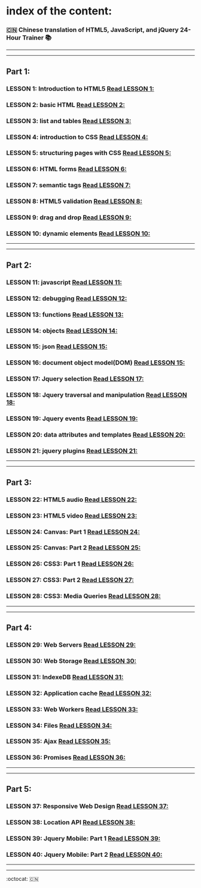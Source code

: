 # index of the content:

### :cn: Chinese translation of  HTML5, JavaScript, and jQuery 24-Hour Trainer :books:

***
***

## Part 1:

### LESSON 1: Introduction to HTML5 [Read LESSON 1:](https://github.com/xgqfrms/Chinese-translation-of-ebooks/blob/gh-pages/Parts/Part-1/LESSON%2001.md)

### LESSON 2: basic HTML [Read LESSON 2:](https://github.com/xgqfrms/Chinese-translation-of-ebooks/blob/gh-pages/Parts/Part-1/LESSON%2002.md)

### LESSON 3: list and tables [Read LESSON 3:](https://github.com/xgqfrms/Chinese-translation-of-ebooks/blob/gh-pages/Parts/Part-1/LESSON%2003.md)

### LESSON 4: introduction to CSS [Read LESSON 4:](https://github.com/xgqfrms/Chinese-translation-of-ebooks/blob/gh-pages/Parts/Part-1/LESSON%2004.md)

### LESSON 5: structuring pages with CSS [Read LESSON 5:](https://github.com/xgqfrms/Chinese-translation-of-ebooks/blob/gh-pages/Parts/Part-1/LESSON%2005.md)

### LESSON 6: HTML forms [Read LESSON 6:](https://github.com/xgqfrms/Chinese-translation-of-ebooks/blob/gh-pages/Parts/Part-1/LESSON%2006.md)

### LESSON 7: semantic tags [Read LESSON 7:](https://github.com/xgqfrms/Chinese-translation-of-ebooks/blob/gh-pages/Parts/Part-1/LESSON%2007.md)

### LESSON 8: HTML5 validation [Read LESSON 8:](https://github.com/xgqfrms/Chinese-translation-of-ebooks/blob/gh-pages/Parts/Part-1/LESSON%2008.md)

### LESSON 9: drag and drop [Read LESSON 9:](https://github.com/xgqfrms/Chinese-translation-of-ebooks/blob/gh-pages/Parts/Part-1/LESSON%2009.md)

### LESSON 10: dynamic elements [Read LESSON 10:](https://github.com/xgqfrms/Chinese-translation-of-ebooks/blob/gh-pages/Parts/Part-1/LESSON%2010.md)


***
***

## Part 2:

### LESSON 11: javascript [Read LESSON 11:](https://github.com/xgqfrms/Chinese-translation-of-ebooks/blob/gh-pages/Parts/Part-2/LESSON%2011.md)

### LESSON 12: debugging [Read LESSON 12:](https://github.com/xgqfrms/Chinese-translation-of-ebooks/blob/gh-pages/Parts/Part-2/LESSON%2012.md)

### LESSON 13: functions [Read LESSON 13:](https://github.com/xgqfrms/Chinese-translation-of-ebooks/blob/gh-pages/Parts/Part-2/LESSON%2013.md)

### LESSON 14: objects [Read LESSON 14:](https://github.com/xgqfrms/Chinese-translation-of-ebooks/blob/gh-pages/Parts/Part-2/LESSON%2014.md)

### LESSON 15: json [Read LESSON 15:](https://github.com/xgqfrms/Chinese-translation-of-ebooks/blob/gh-pages/Parts/Part-2/LESSON%2015.md)

### LESSON 16: document object model(DOM) [Read LESSON 15:](https://github.com/xgqfrms/Chinese-translation-of-ebooks/blob/gh-pages/Parts/Part-2/LESSON%2016.md)

### LESSON 17: Jquery selection [Read LESSON 17:](https://github.com/xgqfrms/Chinese-translation-of-ebooks/blob/gh-pages/Parts/Part-2/LESSON%2017.md)

### LESSON 18: Jquery traversal and manipulation [Read LESSON 18:](https://github.com/xgqfrms/Chinese-translation-of-ebooks/blob/gh-pages/Parts/Part-2/LESSON%2018.md)

### LESSON 19: Jquery events [Read LESSON 19:](https://github.com/xgqfrms/Chinese-translation-of-ebooks/blob/gh-pages/Parts/Part-2/LESSON%2019.md)

### LESSON 20: data attributes and templates [Read LESSON 20:](https://github.com/xgqfrms/Chinese-translation-of-ebooks/blob/gh-pages/Parts/Part-2/LESSON%2020.md)

### LESSON 21: jquery plugins [Read LESSON 21:](https://github.com/xgqfrms/Chinese-translation-of-ebooks/blob/gh-pages/Parts/Part-2/LESSON%2021.md)


***
***

## Part 3:


### LESSON 22: HTML5 audio [Read LESSON 22:](https://github.com/xgqfrms/Chinese-translation-of-ebooks/blob/gh-pages/Parts/Part-3/LESSON%2022.md)

### LESSON 23: HTML5 video [Read LESSON 23:](https://github.com/xgqfrms/Chinese-translation-of-ebooks/blob/gh-pages/Parts/Part-3/LESSON%2023.md)

### LESSON 24: Canvas: Part 1 [Read LESSON 24:](https://github.com/xgqfrms/Chinese-translation-of-ebooks/blob/gh-pages/Parts/Part-3/LESSON%2024.md)

### LESSON 25: Canvas: Part 2 [Read LESSON 25:](https://github.com/xgqfrms/Chinese-translation-of-ebooks/blob/gh-pages/Parts/Part-3/LESSON%2025.md)

### LESSON 26: CSS3: Part 1 [Read LESSON 26:](https://github.com/xgqfrms/Chinese-translation-of-ebooks/blob/gh-pages/Parts/Part-3/LESSON%2026.md)

### LESSON 27: CSS3: Part 2 [Read LESSON 27:](https://github.com/xgqfrms/Chinese-translation-of-ebooks/blob/gh-pages/Parts/Part-3/LESSON%2027.md)

### LESSON 28: CSS3: Media Queries [Read LESSON 28:](https://github.com/xgqfrms/Chinese-translation-of-ebooks/blob/gh-pages/Parts/Part-3/LESSON%2028.md)


***
***

## Part 4:

### LESSON 29: Web Servers [Read LESSON 29:](https://github.com/xgqfrms/Chinese-translation-of-ebooks/blob/gh-pages/Parts/Part-4/LESSON%2029.md)

### LESSON 30: Web Storage [Read LESSON 30:](https://github.com/xgqfrms/Chinese-translation-of-ebooks/blob/gh-pages/Parts/Part-4/LESSON%2030.md)

### LESSON 31: IndexeDB [Read LESSON 31:](https://github.com/xgqfrms/Chinese-translation-of-ebooks/blob/gh-pages/Parts/Part-4/LESSON%2031.md)

### LESSON 32: Application cache [Read LESSON 32:](https://github.com/xgqfrms/Chinese-translation-of-ebooks/blob/gh-pages/Parts/Part-4/LESSON%2032.md)

### LESSON 33: Web Workers [Read LESSON 33:](https://github.com/xgqfrms/Chinese-translation-of-ebooks/blob/gh-pages/Parts/Part-4/LESSON%2033.md)

### LESSON 34: Files [Read LESSON 34:](https://github.com/xgqfrms/Chinese-translation-of-ebooks/blob/gh-pages/Parts/Part-4/LESSON%2034.md)

### LESSON 35: Ajax [Read LESSON 35:](https://github.com/xgqfrms/Chinese-translation-of-ebooks/blob/gh-pages/Parts/Part-4/LESSON%2035.md)

### LESSON 36: Promises [Read LESSON 36:](https://github.com/xgqfrms/Chinese-translation-of-ebooks/blob/gh-pages/Parts/Part-4/LESSON%2036.md)


***
***

## Part 5:

### LESSON 37: Responsive Web Design [Read LESSON 37:](https://github.com/xgqfrms/Chinese-translation-of-ebooks/blob/gh-pages/Parts/Part-5/LESSON%2037.md)

### LESSON 38: Location API [Read LESSON 38:](https://github.com/xgqfrms/Chinese-translation-of-ebooks/blob/gh-pages/Parts/Part-5/LESSON%2038.md)

### LESSON 39: Jquery Mobile: Part 1 [Read LESSON 39:](https://github.com/xgqfrms/Chinese-translation-of-ebooks/blob/gh-pages/Parts/Part-5/LESSON%2039.md)

### LESSON 40: Jquery Mobile: Part 2 [Read LESSON 40:](https://github.com/xgqfrms/Chinese-translation-of-ebooks/blob/gh-pages/Parts/Part-5/LESSON%2040.md)

***
***

:octocat: :cn:

